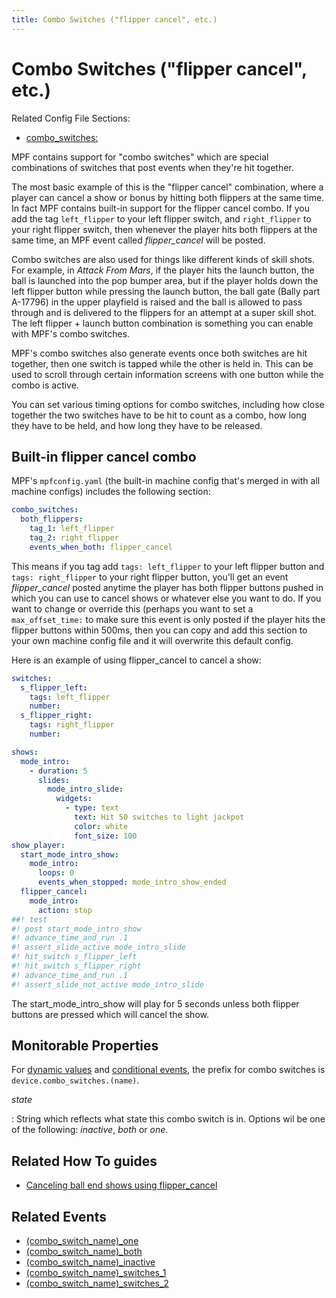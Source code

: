 ```yaml
---
title: Combo Switches ("flipper cancel", etc.)
---
```


# Combo Switches ("flipper cancel", etc.)


Related Config File Sections:

* [combo_switches:](../config/combo_switches.md)

MPF contains support for "combo switches" which are special
combinations of switches that post events when they're hit together.

The most basic example of this is the "flipper cancel" combination,
where a player can cancel a show or bonus by hitting both flippers at
the same time. In fact MPF contains built-in support for the flipper
cancel combo. If you add the tag `left_flipper` to your left flipper
switch, and `right_flipper` to your right flipper switch, then whenever
the player hits both flippers at the same time, an MPF event called
*flipper_cancel* will be posted.

Combo switches are also used for things like different kinds of skill
shots. For example, in *Attack From Mars*, if the player hits the launch
button, the ball is launched into the pop bumper area, but if the player
holds down the left flipper button while pressing the launch button, the
ball gate (Bally part A-17796) in the upper playfield is raised and the
ball is allowed to pass through and is delivered to the flippers for an
attempt at a super skill shot. The left flipper + launch button
combination is something you can enable with MPF's combo switches.

MPF's combo switches also generate events once both switches are hit
together, then one switch is tapped while the other is held in. This can
be used to scroll through certain information screens with one button
while the combo is active.

You can set various timing options for combo switches, including how
close together the two switches have to be hit to count as a combo, how
long they have to be held, and how long they have to be released.

## Built-in flipper cancel combo

MPF's `mpfconfig.yaml` (the built-in machine config that's merged in
with all machine configs) includes the following section:

``` yaml
combo_switches:
  both_flippers:
    tag_1: left_flipper
    tag_2: right_flipper
    events_when_both: flipper_cancel
```

This means if you tag add `tags: left_flipper` to your left flipper
button and `tags: right_flipper` to your right flipper button, you'll
get an event *flipper_cancel* posted anytime the player has both flipper
buttons pushed in which you can use to cancel shows or whatever else you
want to do. If you want to change or override this (perhaps you want to
set a `max_offset_time:` to make sure this event is only posted if the
player hits the flipper buttons within 500ms, then you can copy and add
this section to your own machine config file and it will overwrite this
default config.

Here is an example of using flipper_cancel to cancel a show:

``` yaml
switches:
  s_flipper_left:
    tags: left_flipper
    number:
  s_flipper_right:
    tags: right_flipper
    number:

shows:
  mode_intro:
    - duration: 5
      slides:
        mode_intro_slide:
          widgets:
            - type: text
              text: Hit 50 switches to light jackpot
              color: white
              font_size: 100
show_player:
  start_mode_intro_show:
    mode_intro:
      loops: 0
      events_when_stopped: mode_intro_show_ended
  flipper_cancel:
    mode_intro:
      action: stop
##! test
#! post start_mode_intro_show
#! advance_time_and_run .1
#! assert_slide_active mode_intro_slide
#! hit_switch s_flipper_left
#! hit_switch s_flipper_right
#! advance_time_and_run .1
#! assert_slide_not_active mode_intro_slide
```

The start_mode_intro_show will play for 5 seconds unless both flipper
buttons are pressed which will cancel the show.

## Monitorable Properties

For
[dynamic values](../config/instructions/dynamic_values.md) and
[conditional events](../events/overview/conditional.md), the prefix for combo switches is
`device.combo_switches.(name)`.

*state*

:   String which reflects what state this combo switch is in. Options
    wil be one of the following: *inactive*, *both* or *one*.

## Related How To guides

* [Canceling ball end shows using flipper_cancel](ball_start_end.md)

## Related Events

* [(combo_switch_name)_one](../events/combo_switch_one.md)
* [(combo_switch_name)_both](../events/combo_switch_both.md)
* [(combo_switch_name)_inactive](../events/combo_switch_inactive.md)
* [(combo_switch_name)_switches_1](../events/combo_switch_switches_1.md)
* [(combo_switch_name)_switches_2](../events/combo_switch_switches_2.md)
